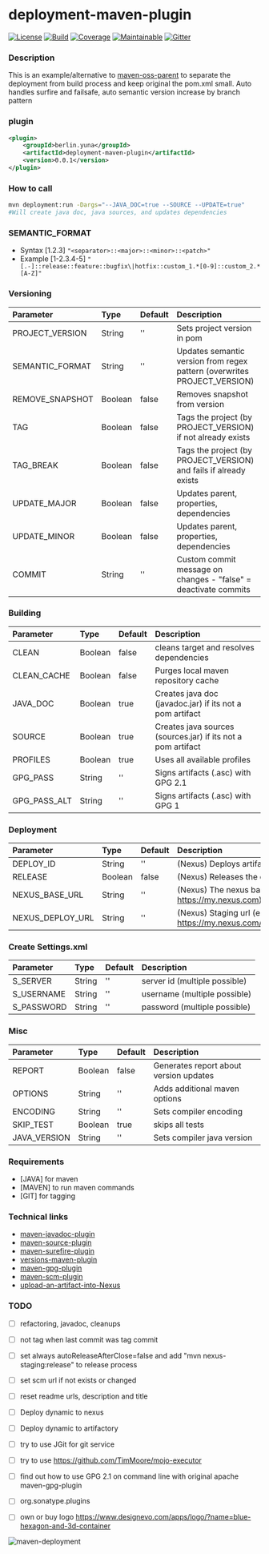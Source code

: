 # deployment-maven-plugin

[![License][License-Image]][License-Url]
[![Build][Build-Status-Image]][Build-Status-Url] 
[![Coverage][Coverage-image]][Coverage-Url] 
[![Maintainable][Maintainable-image]][Maintainable-Url] 
[![Gitter][Gitter-image]][Gitter-Url] 

### Description
This is an example/alternative to [maven-oss-parent](https://github.com/YunaBraska/maven-oss-parent) to separate the deployment from build process and keep original the pom.xml small.
Auto handles surfire and failsafe, auto semantic version increase by branch pattern  


### plugin
````xml
<plugin>
    <groupId>berlin.yuna</groupId>
    <artifactId>deployment-maven-plugin</artifactId>
    <version>0.0.1</version>
</plugin>
````

### How to call
````bash
mvn deployment:run -Dargs="--JAVA_DOC=true --SOURCE --UPDATE=true"
#Will create java doc, java sources, and updates dependencies
````

### SEMANTIC_FORMAT
* Syntax \[1.2.3\]
````"<separator>::<major>::<minor>::<patch>"````
* Example \[1-2.3.4-5\]
````"[.-]::release::feature::bugfix\|hotfix::custom_1.*[0-9]::custom_2.*[A-Z]"````

### Versioning
| Parameter           | Type    | Default |  Description                                                               |
|:--------------------|:--------|:--------|:---------------------------------------------------------------------------|
| PROJECT_VERSION     | String  | ''      | Sets project version in pom                                                |
| SEMANTIC_FORMAT     | String  | ''      | Updates semantic version from regex pattern (overwrites PROJECT_VERSION)   |
| REMOVE_SNAPSHOT     | Boolean | false   | Removes snapshot from version                                              |
| TAG                 | Boolean | false   | Tags the project (by PROJECT_VERSION) if not already exists                |
| TAG_BREAK           | Boolean | false   | Tags the project (by PROJECT_VERSION) and fails if already exists          |
| UPDATE_MAJOR        | Boolean | false   | Updates parent, properties, dependencies                                   |
| UPDATE_MINOR        | Boolean | false   | Updates parent, properties, dependencies                                   |
| COMMIT              | String  | ''      | Custom commit message on changes - "false" = deactivate commits            |
### Building
| Parameter           | Type    | Default |  Description                                                               |
|:--------------------|:--------|:--------|:---------------------------------------------------------------------------|
| CLEAN               | Boolean | false   | cleans target and resolves dependencies                                    |
| CLEAN_CACHE         | Boolean | false   | Purges local maven repository cache                                        |
| JAVA_DOC            | Boolean | true    | Creates java doc (javadoc.jar) if its not a pom artifact                   |
| SOURCE              | Boolean | true    | Creates java sources (sources.jar) if its not a pom artifact               |
| PROFILES            | Boolean | true    | Uses all available profiles                                                |
| GPG_PASS            | String  | ''      | Signs artifacts (.asc) with GPG 2.1                                        |
| GPG_PASS_ALT        | String  | ''      | Signs artifacts (.asc) with GPG 1                                          |
### Deployment
| Parameter           | Type    | Default |  Description                                                               |
|:--------------------|:--------|:--------|:---------------------------------------------------------------------------|
| DEPLOY_ID           | String  | ''      | (Nexus) Deploys artifacts (server id = Settings.xml)                       |
| RELEASE             | Boolean | false   | (Nexus) Releases the deployment                                            |
| NEXUS_BASE_URL      | String  | ''      | (Nexus) The nexus base url (e.g https://my.nexus.com)                      |
| NEXUS_DEPLOY_URL    | String  | ''      | (Nexus) Staging url (e.g https://my.nexus.com/service/local/staging/deploy)|
### Create Settings.xml
| Parameter           | Type    | Default |  Description                                                               |
|:--------------------|:--------|:--------|:---------------------------------------------------------------------------|
| S_SERVER            | String | ''       | server id (multiple possible)                                              |
| S_USERNAME          | String | ''       | username (multiple possible)                                               |
| S_PASSWORD          | String | ''       | password (multiple possible)                                               |
### Misc
| Parameter           | Type    | Default |  Description                                                               |
|:--------------------|:--------|:--------|:---------------------------------------------------------------------------|
| REPORT              | Boolean | false   | Generates report about version updates                                     |
| OPTIONS             | String  | ''      | Adds additional maven options                                              |
| ENCODING            | String  | ''      | Sets compiler encoding                                                     |
| SKIP_TEST           | Boolean | true    | skips all tests                                                            |
| JAVA_VERSION        | String  | ''      | Sets compiler java version                                                 |

### Requirements
* \[JAVA\] for maven 
* \[MAVEN\] to run maven commands
* \[GIT\] for tagging

### Technical links
* [maven-javadoc-plugin](https://maven.apache.org/plugins/maven-javadoc-plugin/)
* [maven-source-plugin](https://maven.apache.org/plugins/maven-source-plugin/)
* [maven-surefire-plugin](http://maven.apache.org/surefire/maven-surefire-plugin/test-mojo.html)
* [versions-maven-plugin](https://www.mojohaus.org/versions-maven-plugin/set-mojo.html)
* [maven-gpg-plugin](http://maven.apache.org/plugins/maven-gpg-plugin/usage.html)
* [maven-scm-plugin](http://maven.apache.org/scm/maven-scm-plugin/plugin-info.html)
* [upload-an-artifact-into-Nexus](https://support.sonatype.com/hc/en-us/articles/213465818-How-can-I-programmatically-upload-an-artifact-into-Nexus-2-)

### TODO
* [ ] refactoring, javadoc, cleanups
* [ ] not tag when last commit was tag commit
* [ ] set always autoReleaseAfterClose=false and add "mvn nexus-staging:release" to release process
* [ ] set scm url if not exists or changed
* [ ] reset readme urls, description and title
* [ ] Deploy dynamic to nexus
* [ ] Deploy dynamic to artifactory
* [ ] try to use JGit for git service
* [ ] try to use https://github.com/TimMoore/mojo-executor

* [ ] find out how to use GPG 2.1 on command line with original apache maven-gpg-plugin
* [ ] org.sonatype.plugins
* [ ] own or buy logo https://www.designevo.com/apps/logo/?name=blue-hexagon-and-3d-container

![maven-deployment](src/main/resources/banner.png "maven-deployment")

[License-Url]: https://www.apache.org/licenses/LICENSE-2.0
[License-Image]: https://img.shields.io/badge/License-Apache2-blue.svg
[github-release]: https://github.com/YunaBraska/maven-deployment
[Build-Status-Url]: https://travis-ci.org/YunaBraska/maven-deployment
[Build-Status-Image]: https://travis-ci.org/YunaBraska/maven-deployment.svg?branch=master
[Coverage-Url]: https://codecov.io/gh/YunaBraska/maven-deployment?branch=master
[Coverage-image]: https://codecov.io/gh/YunaBraska/maven-deployment/branch/master/graphs/badge.svg
[Version-url]: https://github.com/YunaBraska/maven-deployment
[Version-image]: https://badge.fury.io/gh/YunaBraska%2Fmaven-deployment.svg
[Central-url]: https://search.maven.org/#search%7Cga%7C1%7Ca%3A%22maven-deployment%22
[Central-image]: https://maven-badges.herokuapp.com/maven-central/berlin.yuna/maven-deployment/badge.svg
[Maintainable-Url]: https://codeclimate.com/github/YunaBraska/maven-deployment
[Maintainable-image]: https://codeclimate.com/github/YunaBraska/maven-deployment.svg
[Gitter-Url]: https://gitter.im/nats-streaming-server-embedded/Lobby
[Gitter-image]: https://img.shields.io/badge/gitter-join%20chat%20%E2%86%92-brightgreen.svg
[Javadoc-url]: http://javadoc.io/doc/berlin.yuna/maven-deployment
[Javadoc-image]: http://javadoc.io/badge/berlin.yuna/maven-deployment.svg